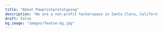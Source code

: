 ```yaml
---
title: "About Pawprintprototyping"
description: "We are a non-profit hackerspace in Santa Clara, California that's just a little bit uwu"
draft: false
bg_image: "images/featue-bg.jpg"
---
```

